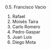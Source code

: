 0.5. Francisco Vacio
1. Rafael
2. Moisés Taira
3. Carlo Romero
4. Pedro Gaspar
5. Juan Luis
6. Diego Mota